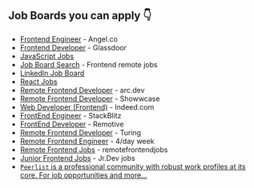 ## Job Boards you can apply 👇

- [Frontend Engineer](https://angel.co/role/r/frontend-engineer) - Angel.co
- [Frontend Developer](https://www.glassdoor.co.in/Job/remote-front-end-developer-jobs-SRCH_IL.0,6_IS12638_KO7,26.htm?suggestCount=0&suggestChosen=false&clickSource=searchBtn&typedKeyword=&typedLocation=remote&context=Jobs&dropdown=0) - Glassdoor
- [JavaScript Jobs](https://javascriptjob.xyz)
- [Job Board Search](https://jobboardsearch.com/entry-level+frontend-jobs-only+remote-jobs?remote_data=true) - Frontend remote jobs
- [LinkedIn Job Board](https://www.linkedin.com/jobs/search/?geoId=92000000&keywords=frontend%20developer&location=Worldwide)
- [React Jobs](https://reactjsjob.com)
- [Remote Frontend Developer](https://arc.dev/remote-jobs?keyword=front%20end%20developer) - arc.dev
- [Remote Frontend Developer](https://www.showwcase.com/search?q=front%20end%20developer&tab=jobs) - Showwcase
- [Web Developer (Frontend)](https://in.indeed.com/jobs?q=frontend&l=remote&vjk=f5117464e8d68692) - Indeed.com
- [FrontEnd Engineer](https://jobs.lever.co/stackblitz/70ef26ea-cb9d-4184-9f2c-4853078d48f8) - StackBlitz
- [FrontEnd Developer](https://remotive.com/?live_jobs%5Bquery%5D=frontend%20developer&live_jobs%5BrefinementList%5D%5Bquick_location_filter%5D%5B0%5D=Worldwide&live_jobs%5Bmenu%5D%5Bcategory%5D=Software%20Development) - Remotive
- [Remote Frontend Developer](https://www.turing.com/jobs/remote-front-end-developer-jobs) - Turing
- [Remote Frontend Engineer](https://4dayweek.io/remote-jobs/frontend-engineer) - 4/day week
- [Remote Frontend Jobs](https://www.remotefrontendjobs.com/) - remotefrontendjobs
- [Junior Frontend Jobs](https://www.jrdevjobs.com/jobs#page=1&query=Frontend+developer) - Jr.Dev jobs
- [`Peerlist` is a professional community with robust work profiles at its core. For job opportunities and more...](https://peerlist.io/)
